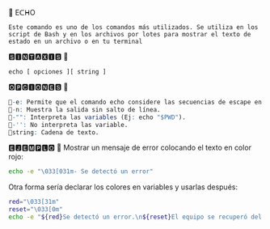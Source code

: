 :penguin: EᑕᕼO

```fix
Este comando es uno de los comandos más utilizados. Se utiliza en los script de Bash y en los archivos por lotes para mostrar el texto de estado en un archivo o en tu terminal
```

🆂🅸🅽🆃🅰🆇🅸🆂 📍

```fix
echo [ opciones ][ string ]
```

🅾🅿🅲🅸🅾🅽🅴🆂 📍

```r
🔸-e: Permite que el comando echo considere las secuencias de escape en la cadena.
🔸-n: Muestra la salida sin salto de línea.
🔸-"": Interpreta las variables (Ej: echo "$PWD").
🔸-'': No interpreta las variable.
🔸string: Cadena de texto.
```

🅴🅹🅴🅼🅿🅻🅾 📍
Mostrar un mensaje de error colocando el texto en color rojo:

```bash
echo -e "\033[031m- Se detectó un error"
```

Otra forma sería declarar los colores en variables y usarlas después:

```bash
red="\033[31m"
reset="\033[0m"
echo -e "${red}Se detectó un error.\n${reset}El equipo se recuperó del error."
```
